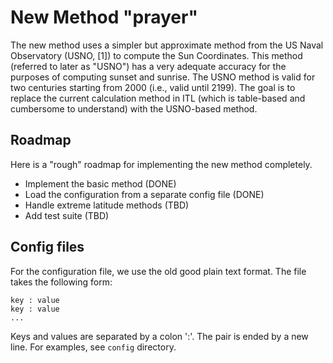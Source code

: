 New Method "prayer"
===================

The new method uses a simpler but approximate method from the US
Naval Observatory (USNO, [1]) to compute the Sun Coordinates.
This method (referred to later as "USNO") has a very adequate
accuracy for the purposes of computing sunset and sunrise. The
USNO method is valid for two centuries starting from 2000 (i.e.,
valid until 2199). The goal is to replace the current calculation
method in ITL (which is table-based and cumbersome to understand)
with the USNO-based method.

Roadmap
-------
Here is a "rough" roadmap for implementing the new method completely.
* Implement the basic method (DONE)
* Load the configuration from a separate config file (DONE)
* Handle extreme latitude methods (TBD)
* Add test suite (TBD)

Config files
------------
For the configuration file, we use the old good plain text format.
The file takes the following form:

    key : value
    key : value
    ...

Keys and values are separated by a colon ':'. The pair is ended by
a new line. For examples, see `config` directory.
